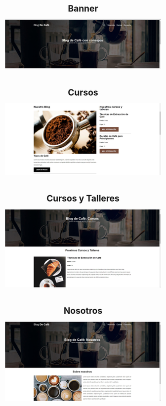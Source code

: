 <h1 style="text-align: center;">Banner</h1>
    <img src="https://github.com/GabrielTellezG/blog-cafe/blob/main/BlogCafe/Banner.jpg">
    <br />
    <br />
    <h1 style="text-align: center;">Cursos</h1>
    <img src="https://github.com/GabrielTellezG/blog-cafe/blob/main/BlogCafe/Cursos.jpg">
    <br />
    <br />
    <h1 style="text-align: center;">Cursos y Talleres</h1>
    <img src="https://github.com/GabrielTellezG/blog-cafe/blob/main/BlogCafe/Cursos-talleres.jpg">
    <br />
    <br />
    <h1 style="text-align: center;">Nosotros</h1>
    <img src="https://github.com/GabrielTellezG/blog-cafe/blob/main/BlogCafe/Nosotros.jpg">
    <br />
    <br />
